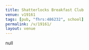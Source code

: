 ```yaml
---
title: Shatterlocks Breakfast Club
venue: v19161
tags: [pub, "fhrs:486232", school]
permalink: /v/19161/
layout: venue
---
```

null